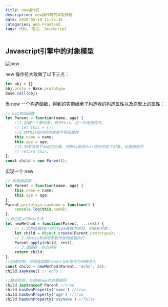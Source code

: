 ```yaml
---
title: new操作符
description: new操作符的实现原理
date: 2020-05-19 11:55:35
categories: Web-Frontend
tags: 代码, 笔记, JavaScript
---
```


## Javascript引擎中的对象模型

![new](articles\assets\new.png)

new 操作符大致做了以下三点：

``` javascript
let obj = {}
obj.proto = Base.prototype
Base.call(obj)
```

<!-- more -->

当 new 一个构造函数，得到的实例继承了构造器的构造属性以及原型上的属性：

``` javascript
// ES5构造函数
let Parent = function(name, age) {
    //1.创建一个新对象，赋予this，这一步是隐性的，
    // let this = {};
    //2.给this指向的对象赋予构造属性
    this.name = name;
    this.age = age;
    //3.如果没有手动返回对象，则默认返回this指向的这个对象，也是隐性的
    // return this;
};
const child = new Parent();
```

实现一个 new

``` javascript
// 构造器函数
let Parent = function(name, age) {
    this.name = name;
    this.age = age;
};
Parent.prototype.sayName = function() {
    console.log(this.name);
};
//自己定义的new方法
let newMethod = function(Parent, ...rest) {
    // 1.以构造器的prototype属性为原型，创建新对象；
    let child = Object.create(Parent.prototype);
    // 2.将this和调用参数传给构造器执行
    Parent.apply(child, rest);
    // 3.返回第一步的对象
    return child;
};
//创建实例，将构造函数Parent与形参作为参数传入
const child = newMethod(Parent, 'echo', 26);
child.sayName() //'echo';

//最后检验，与使用new的效果相同
child instanceof Parent //true
child.hasOwnProperty('name') //true
child.hasOwnProperty('age') //true
child.hasOwnProperty('sayName') //false
```
